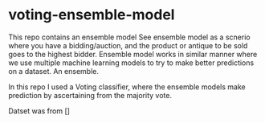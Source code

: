 # voting-ensemble-model

This repo contains an ensemble model
See ensemble model as a scnerio where you have a bidding/auction, and the product or antique to be sold goes to the highest bidder. Ensemble model works in similar manner where we use multiple machine learning models to try to make better predictions on a dataset. An ensemble.

In this repo I used a Voting classifier, where the ensemble models make prediction by ascertaining from the majority vote.

Datset was from []
